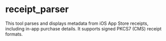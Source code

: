 # receipt_parser
This tool parses and displays metadata from iOS App Store receipts, including in-app purchase details. It supports signed PKCS7 (CMS) receipt formats.
